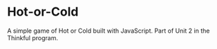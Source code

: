 Hot-or-Cold
===========

A simple game of Hot or Cold built with JavaScript. Part of Unit 2 in the Thinkful program.
